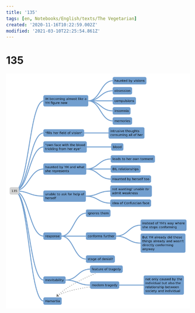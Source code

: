 ```yaml
---
title: '135'
tags: [en, Notebooks/English/texts/The Vegetarian]
created: '2020-11-16T10:22:59.002Z'
modified: '2021-03-10T22:25:54.861Z'
---
```


# 135
![map](../maps/135.svg)
